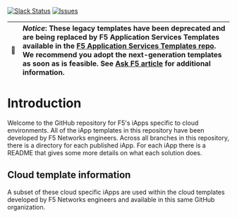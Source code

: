 [![Slack Status](https://f5cloudsolutions.herokuapp.com/badge.svg)](https://f5cloudsolutions.herokuapp.com)
[![Issues](https://img.shields.io/github/issues/f5networks/f5-cloud-iapps.svg)](https://github.com/f5networks/f5-cloud-iapps/issues)

| :eyes:    | ***Notice***: These legacy templates have been deprecated and are being replaced by F5 Application Services Templates available in the [F5 Application Services Templates repo](https://github.com/F5Networks/f5-appsvcs-templates). We recommend you adopt the next-generation templates as soon as is feasible. See [Ask F5 article](https://support.f5.com/csp/article/K13422) for additional information.|
|---------------|:------------------------| 

# Introduction

Welcome to the GitHub repository for F5's iApps specific to cloud environments.  All of the iApp templates in this repository have been developed by F5 Networks engineers. Across all branches in this repository, there is a directory for each published iApp.  For each iApp there is a README that gives some more details on what each solution does.

## Cloud template information

A subset of these cloud specific iApps are used within the cloud templates developed by F5 Networks engineers and available in this same GitHub organization.
